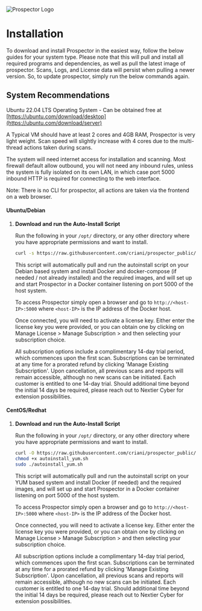 
![Prospector Logo](https://github.com/criani/prospector/blob/main/static/prospector.png)



# Installation
To download and install Prospector in the easiest way, follow the below guides for your system type. Please note that this will pull and install all required programs and dependencies, as well as pull the latest image of prospector. Scans, Logs, and License data will persist when pulling a newer version. So, to update prospector, simply run the below commands again.

## System Recommendations
Ubuntu 22.04 LTS Operating System - Can be obtained free at [https://ubuntu.com/download/desktop](https://ubuntu.com/download/server)

A Typical VM should have at least 2 cores and 4GB RAM, Prospector is very light weight. Scan speed will slightly increase with 4 cores due to the multi-thread actions taken during scans. 

The system will need internet access for installation and scanning. Most firewall default allow outbound, you will not need any inbound rules, unless the system is fully isolated on its own LAN, in which case port 5000 inbound HTTP is required for connecting to the web interface. 

Note: There is no CLI for prospector, all actions are taken via the frontend on a web browser. 

#### Ubuntu/Debian

1. **Download and run the Auto-Install Script**

   Run the following in your `/opt/` directory, or any other directory where you have appropriate permissions and want to install.

   ```sh
   curl -s https://raw.githubusercontent.com/criani/prospector_public/main/autoinstall_deb.sh | sudo bash
   ```
   This script will automatically pull and run the autoinstall script on your Debian based system and install Docker and docker-compose (if needed / not already installed) and the required images, and will set up and start Prospector in a Docker container listening on port 5000 of the host system.
   
   To access Prospector simply open a browser and go to `http://<host-IP>:5000` where `<host-IP>` is the IP address of the Docker host.

   Once connected, you will need to activate a license key. Either enter the license key you were provided, or you can obtain one by clicking on Manage License > Manage Subscription > and then selecting your subscription choice.

   All subscription options include a complimentary 14-day trial period, which commences upon the first scan. Subscriptions can be terminated at any time for a prorated refund by clicking 'Manage Existing Subscription'. Upon cancellation, all previous scans and reports will remain accessible, although no new scans can be initiated. Each customer is entitled to one 14-day trial. Should additional time beyond the initial 14 days be required, please reach out to Nextier Cyber for extension possibilities.

#### CentOS/Redhat

1. **Download and run the Auto-Install Script**

   Run the following in your `/opt/` directory, or any other directory where you have appropriate permissions and want to install.

   ```sh
   curl -O https://raw.githubusercontent.com/criani/prospector_public/main/autoinstall_rhel.sh
   chmod +x autoinstall_yum.sh
   sudo ./autoinstall_yum.sh
   ```
   This script will automatically pull and run the autoinstall script on your YUM based system and install Docker (if needed) and the required images, and will set up and start Prospector in a Docker container listening on port 5000 of the host system.

   To access Prospector simply open a browser and go to `http://<host-IP>:5000` where `<host-IP>` is the IP address of the Docker host.

   Once connected, you will need to activate a license key. Either enter the license key you were provided, or you can obtain one by clicking on Manage License > Manage Subscription > and then selecting your subscription choice.

    All subscription options include a complimentary 14-day trial period, which commences upon the first scan. Subscriptions can be terminated at any time for a prorated refund by clicking 'Manage Existing Subscription'. Upon cancellation, all previous scans and reports will remain accessible, although no new scans can be initiated. Each customer is entitled to one 14-day trial. Should additional time beyond the initial 14 days be required, please reach out to Nextier Cyber for extension possibilities. 


